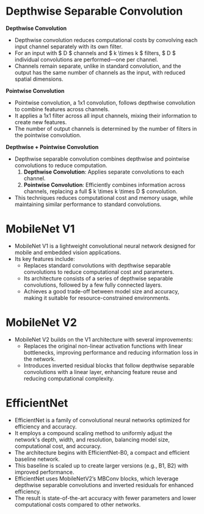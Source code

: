 # Depthwise Separable Convolution

**Depthwise Convolution**

 - Depthwise convolution reduces computational costs by convolving each input channel separately with its own filter.
 - For an input with $ D $ channels and $ k \times k $ filters, $ D $ individual convolutions are performed—one per channel.
 - Channels remain separate, unlike in standard convolution, and the output has the same number of channels as the input, with reduced spatial dimensions.

**Pointwise Convolution**

 - Pointwise convolution, a 1x1 convolution, follows depthwise convolution to combine features across channels.
 - It applies a 1x1 filter across all input channels, mixing their information to create new features.
 - The number of output channels is determined by the number of filters in the pointwise convolution.

**Depthwise + Pointwise Convolution**

 - Depthwise separable convolution combines depthwise and pointwise convolutions to reduce computation.
    1. **Depthwise Convolution**: Applies separate convolutions to each channel.
    2. **Pointwise Convolution**: Efficiently combines information across channels, replacing a full $ k \times k \times D $ convolution.
 - This techniques reduces computational cost and memory usage, while maintaining similar performance to standard convolutions.

# MobileNet V1

 - MobileNet V1 is a lightweight convolutional neural network designed for mobile and embedded vision applications.
 - Its key features include:
    - Replaces standard convolutions with depthwise separable convolutions to reduce computational cost and parameters.
    - Its architecture consists of a series of depthwise separable convolutions, followed by a few fully connected layers.
    - Achieves a good trade-off between model size and accuracy, making it suitable for resource-constrained environments.

# MobileNet V2

 - MobileNet V2 builds on the V1 architecture with several improvements:
    - Replaces the original non-linear activation functions with linear bottlenecks, improving performance and reducing information loss in the network.
    - Introduces inverted residual blocks that follow depthwise separable convolutions with a linear layer, enhancing feature reuse and reducing computational complexity.

# EfficientNet

 - EfficientNet is a family of convolutional neural networks optimized for efficiency and accuracy.
 - It employs a compound scaling method to uniformly adjust the network's depth, width, and resolution, balancing model size, computational cost, and accuracy.
 - The architecture begins with EfficientNet-B0, a compact and efficient baseline network.
 - This baseline is scaled up to create larger versions (e.g., B1, B2) with improved performance.
 - EfficientNet uses MobileNetV2’s MBConv blocks, which leverage depthwise separable convolutions and inverted residuals for enhanced efficiency.
 - The result is state-of-the-art accuracy with fewer parameters and lower computational costs compared to other networks.